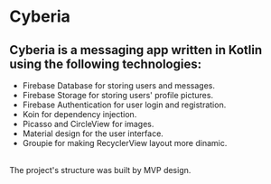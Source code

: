 # Cyberia

## Cyberia is a messaging app written in Kotlin using the following technologies:

   - Firebase Database for storing users and messages.<br/>
   - Firebase Storage for storing users' profile pictures.<br/>
   - Firebase Authentication for user login and registration.<br/>
   - Koin for dependency injection.<br/>
   - Picasso and CircleView for images.<br/>
   - Material design for the user interface.<br/>
   - Groupie for making RecyclerView layout more dinamic.<br/>
   <br/>
 The project's structure was built by MVP design.
